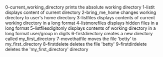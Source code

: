 0-current_working_directory prints the absolute working directory
1-listit displays content of current directory
2-bring_me_home changes working directory to user's home directory
3-listfiles displays contents of current working directory in a long format
4-listmorefiles displays hidden files in a long format
5-listfilesdigitonly displays contents of working directory in a long format user/group in digits
6-firstdirectory creates a new directory called my_first_directory
7-movethatfile moves the file 'betty' to my_first_directory
8-firstdelete deletes the file 'betty'
9-firstdirdelete deletes the 'my_first_directory' directory
